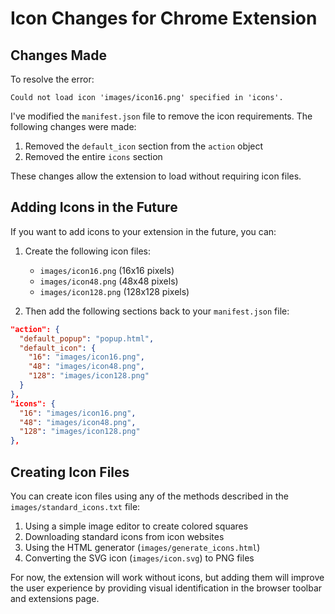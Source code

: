 # Icon Changes for Chrome Extension

## Changes Made

To resolve the error:
```
Could not load icon 'images/icon16.png' specified in 'icons'.
```

I've modified the `manifest.json` file to remove the icon requirements. The following changes were made:

1. Removed the `default_icon` section from the `action` object
2. Removed the entire `icons` section

These changes allow the extension to load without requiring icon files.

## Adding Icons in the Future

If you want to add icons to your extension in the future, you can:

1. Create the following icon files:
   - `images/icon16.png` (16x16 pixels)
   - `images/icon48.png` (48x48 pixels)
   - `images/icon128.png` (128x128 pixels)

2. Then add the following sections back to your `manifest.json` file:

```json
"action": {
  "default_popup": "popup.html",
  "default_icon": {
    "16": "images/icon16.png",
    "48": "images/icon48.png",
    "128": "images/icon128.png"
  }
},
"icons": {
  "16": "images/icon16.png",
  "48": "images/icon48.png",
  "128": "images/icon128.png"
},
```

## Creating Icon Files

You can create icon files using any of the methods described in the `images/standard_icons.txt` file:

1. Using a simple image editor to create colored squares
2. Downloading standard icons from icon websites
3. Using the HTML generator (`images/generate_icons.html`)
4. Converting the SVG icon (`images/icon.svg`) to PNG files

For now, the extension will work without icons, but adding them will improve the user experience by providing visual identification in the browser toolbar and extensions page.